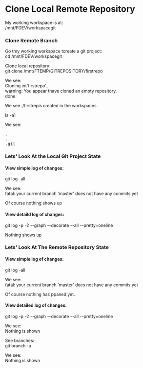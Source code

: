 # Clone Local Remote Repository
My working workspace is at:<br/>
/mnt/FDEV/workspacegit


### Clone Remote Branch
Go tmy working workspace tcreate a git project:<br/>
cd /mnt/FDEV/workspacegit

Clone local repository:<br/>
git clone /mnt/FTEMP/GITREPOSITORY/firstrepo

We see:<br/>
Cloning int'firstrepo'...<br/>
warning: You appear thave cloned an empty repository.<br/>
done.

We see ./firstrepis created in the workspaces<br/>

ls -a1

We see:<br/> 
<pre>
.
..
.git
</pre>


###  Lets' Look At the Local Git Project State
#### View simple log of changes:<br/>
git log -all


We see:<br/>
fatal: your current branch 'master' does not have any commits yet

Of course nothing shows up


#### View detaild log of changes:<br/>
git log -p -2 --graph --decorate --all --pretty=oneline

Nothing shows up



### Lets' Look At The Remote Repository State
#### View simple log of changes:<br/>
git log -all

We see:<br/>
fatal: your current branch 'master' does not have any commits yet

Of course nothing has ppaned yet.


#### View detailed log of changes:<br/>
git log -p -2 --graph --decorate --all --pretty=oneline

We see:<br/>
Nothing is shown


See branches:<br/>
git branch -a

We see:<br/>
Nothing is shown

